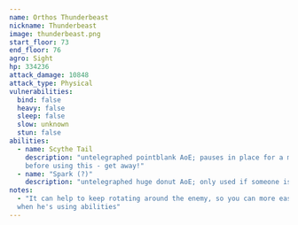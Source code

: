 ```yaml
---
name: Orthos Thunderbeast
nickname: Thunderbeast
image: thunderbeast.png
start_floor: 73
end_floor: 76
agro: Sight
hp: 334236
attack_damage: 10848
attack_type: Physical
vulnerabilities:
  bind: false
  heavy: false
  sleep: false
  slow: unknown
  stun: false
abilities:
  - name: Scythe Tail
    description: "untelegraphed pointblank AoE; pauses in place for a moment
    before using this - get away!"
  - name: "Spark (?)"
    description: "untelegraphed huge donut AoE; only used if someone is far"
notes:
  - "It can help to keep rotating around the enemy, so you can more easily tell
  when he's using abilities"
---
```

